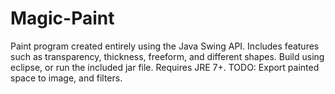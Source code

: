 # Magic-Paint
Paint program created entirely using the Java Swing API. 
Includes features such as transparency, thickness, freeform, and different shapes.
Build using eclipse, or run the included jar file. Requires JRE 7+.
TODO: Export painted space to image, and filters.
